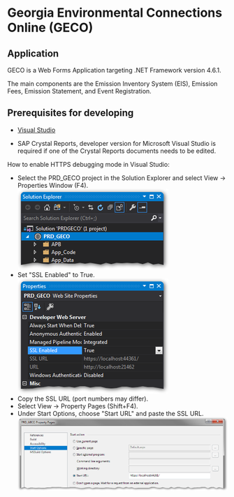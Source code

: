 # Georgia Environmental Connections Online (GECO)

## Application

GECO is a Web Forms Application targeting .NET Framework version 4.6.1.

The main components are the Emission Inventory System (EIS), Emission Fees, Emission Statement, and Event Registration.

## Prerequisites for developing

+ [Visual Studio](https://www.visualstudio.com/)

+ SAP Crystal Reports, developer version for Microsoft Visual Studio is required if one of the Crystal Reports documents needs to be edited.

How to enable HTTPS debugging mode in Visual Studio:

* Select the PRD_GECO project in the Solution Explorer and select View → Properties Window (F4). <br>![Solution explorer screenshot](docs/images/solution-explorer-project.png)
* Set "SSL Enabled" to True. <br>![Project properties window screenshot](docs/images/project-properties-window.png)
* Copy the SSL URL (port numbers may differ).
* Select View → Property Pages (Shift+F4).
* Under Start Options, choose "Start URL" and paste the SSL URL. <br>![Project property pages screenshot](docs/images/project-property-pages.png)

